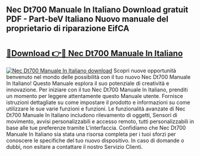 ## Nec Dt700 Manuale In Italiano Download gratuit PDF - Part-beV Italiano Nuovo manuale del proprietario di riparazione EifCA

# <h2><a href="http://dffwli.blite.top/?on=Nec+Dt700+Manuale+In+Italiano">🔗Download 👉🔴 Nec Dt700 Manuale In Italiano</a></h2>

[![Nec Dt700 Manuale In Italiano download](https://i.imgur.com/lujVjoI.png)](http://dffwli.blite.top/?on=Nec+Dt700+Manuale+In+Italiano)
Scopri nuove opportunità benvenuto nel mondo delle possibilità con il tuo nuovo Nec Dt700 Manuale In Italiano! Questo Manuale esplora il suo potenziale di creatività e innovazione. Per iniziare con il tuo Nec Dt700 Manuale In Italiano, prenditi un momento per leggere attentamente questo Manuale utente. Fornisce istruzioni dettagliate su come impostare il prodotto e informazioni su come utilizzare le sue varie funzioni e funzioni. Le funzionalità avanzate di Nec Dt700 Manuale In Italiano includono rilevamento di oggetti, Sensori di movimento, avvisi personalizzabili e accesso remoto, tutti personalizzabili in base alle tue preferenze tramite L'interfaccia. Confidiamo che Nec Dt700 Manuale In Italiano sia stata una risorsa completa per i tuoi sforzi per conoscere le specifiche del tuo nuovo dispositivo. In caso di domande o dubbi, non esitare a contattare il nostro Servizio Clienti.
